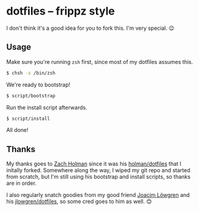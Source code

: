 # dotfiles – frippz style

I don't think it's a good idea for you to fork this. I'm very special. 😉

## Usage

Make sure you're running `zsh` first, since most of my dotfiles assumes this.

```zsh
$ chsh -s /bin/zsh
```

We're ready to bootstrap!

```zsh
$ script/bootstrap
```

Run the install script afterwards.

```zsh
$ script/install
```

All done!

## Thanks

My thanks goes to [Zach Holman](https://github.com/holman) since it was his [holman/dotfiles](https://github.com/holman/dotfiles) that I initally forked. Somewhere along the way, I wiped my git repo and started from scratch, but I'm still using his bootstrap and install scripts, so thanks are in order.

I also regularly snatch goodies from my good friend [Joacim Löwgren](https://github.com/jlowgren) and his [jlowgren/dotfiles](https://github.com/jlowgren/dotfiles), so some cred goes to him as well. 😊
